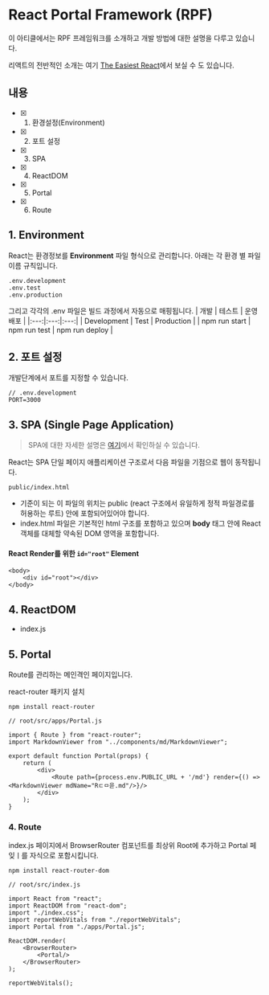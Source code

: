 # React Portal Framework (RPF)
이 아티클에서는 RPF 프레임워크를 소개하고 개발 방법에 대한 설명을 다루고 있습니다. 

리액트의 전반적인 소개는 여기 [The Easiest React](https://github.com/devncore/the-easiest-react)에서 보실 수 도 있습니다.
## 내용
- [x] 1. 환경설정(Environment)
- [x] 2. 포트 설정
- [x] 3. SPA
- [x] 4. ReactDOM
- [x] 5. Portal
- [x] 6. Route

## 1. Environment
React는 환경정보를 **Environment** 파일 형식으로 관리합니다. 아래는 각 환경 별 파일 이름 규칙입니다.

```
.env.development
.env.test
.env.production
```
그리고 각각의 .env 파일은 빌드 과정에서 자동으로 매핑됩니다.
| 개발 | 테스트 | 운영 배포 |
|:---:|:---:|:---:|
| Development | Test | Production |
| npm run start | npm run test | npm run deploy | 

## 2. 포트 설정
개발단계에서 포트를 지정할 수 있습니다.

```
// .env.development
PORT=3000
```

## 3. SPA (Single Page Application)
> SPA에 대한 자세한 설명은 [여기](https://github.com/devncore/docs/articles/single-page-application)에서 확인하실 수 있습니다.  

React는 SPA 단일 페이지 애플리케이션 구조로서 다음 파일을 기점으로 웹이 동작됩니다.

```
public/index.html
```
- 기준이 되는 이 파일의 위치는 public (react 구조에서 유일하게 정적 파일경로를 허용하는 루트) 안에 포함되어있어야 합니다.
- index.html 파일은 기본적인 html 구조를 포함하고 있으며 **body** 태그 안에 React 객체를 대체할 약속된 DOM 영역을 포함합니다.
#### React Render를 위한 `id="root"` Element
```
<body>
    <div id="root"></div>
</body>
``` 

## 4. ReactDOM 
- index.js

## 5. Portal
Route를 관리하는 메인격인 페이지입니다.

react-router 패키지 설치
```
npm install react-router
```

```
// root/src/apps/Portal.js

import { Route } from "react-router";
import MarkdownViewer from "../components/md/MarkdownViewer";

export default function Portal(props) {
    return (
        <div>
            <Route path={process.env.PUBLIC_URL + '/md'} render={() => <MarkdownViewer mdName="Rㄷㅁ읃.md"/>}/>
        </div>
    );
}
```

### 4. Route
index.js 페이지에서 BrowserRouter 컴포넌트를 최상위 Root에 추가하고 Portal 페잊ㅣ를 자식으로 포함시킵니다.

```
npm install react-router-dom
```

```
// root/src/index.js

import React from "react";
import ReactDOM from "react-dom";
import "./index.css";
import reportWebVitals from "./reportWebVitals";
import Portal from "./apps/Portal.js";

ReactDOM.render(
    <BrowserRouter>
        <Portal/>
    </BrowserRouter>
);

reportWebVitals();
```
